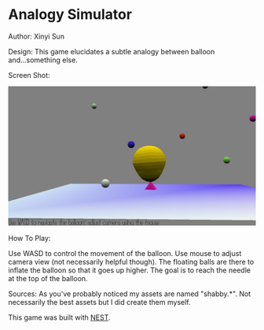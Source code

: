 # Analogy Simulator 

Author: Xinyi Sun

Design: This game elucidates a subtle analogy between balloon and...something else.

Screen Shot:

![Screen Shot](screenshot.png)

How To Play:

Use WASD to control the movement of the balloon. Use mouse to adjust camera view (not necessarily helpful though). The floating balls are there to inflate the balloon so that it goes up higher. The goal is to reach the needle at the top of the balloon.

Sources: As you've probably noticed my assets are named "shabby.\*". Not necessarily the best assets but I did create them myself.

This game was built with [NEST](NEST.md).

